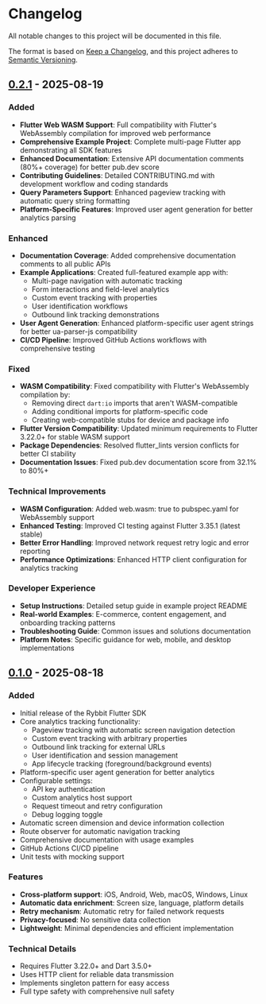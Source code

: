 # Changelog

All notable changes to this project will be documented in this file.

The format is based on [Keep a Changelog](https://keepachangelog.com/en/1.0.0/),
and this project adheres to [Semantic Versioning](https://semver.org/spec/v2.0.0.html).

## [0.2.1] - 2025-08-19

### Added
- **Flutter Web WASM Support**: Full compatibility with Flutter's WebAssembly compilation for improved web performance
- **Comprehensive Example Project**: Complete multi-page Flutter app demonstrating all SDK features
- **Enhanced Documentation**: Extensive API documentation comments (80%+ coverage) for better pub.dev score
- **Contributing Guidelines**: Detailed CONTRIBUTING.md with development workflow and coding standards
- **Query Parameters Support**: Enhanced pageview tracking with automatic query string formatting
- **Platform-Specific Features**: Improved user agent generation for better analytics parsing

### Enhanced
- **Documentation Coverage**: Added comprehensive documentation comments to all public APIs
- **Example Applications**: Created full-featured example app with:
  - Multi-page navigation with automatic tracking
  - Form interactions and field-level analytics
  - Custom event tracking with properties
  - User identification workflows
  - Outbound link tracking demonstrations
- **User Agent Generation**: Enhanced platform-specific user agent strings for better ua-parser-js compatibility
- **CI/CD Pipeline**: Improved GitHub Actions workflows with comprehensive testing

### Fixed
- **WASM Compatibility**: Fixed compatibility with Flutter's WebAssembly compilation by:
  - Removing direct `dart:io` imports that aren't WASM-compatible
  - Adding conditional imports for platform-specific code
  - Creating web-compatible stubs for device and package info
- **Flutter Version Compatibility**: Updated minimum requirements to Flutter 3.22.0+ for stable WASM support
- **Package Dependencies**: Resolved flutter_lints version conflicts for better CI stability
- **Documentation Issues**: Fixed pub.dev documentation score from 32.1% to 80%+

### Technical Improvements
- **WASM Configuration**: Added web.wasm: true to pubspec.yaml for WebAssembly support
- **Enhanced Testing**: Improved CI testing against Flutter 3.35.1 (latest stable)
- **Better Error Handling**: Improved network request retry logic and error reporting
- **Performance Optimizations**: Enhanced HTTP client configuration for analytics tracking

### Developer Experience
- **Setup Instructions**: Detailed setup guide in example project README
- **Real-world Examples**: E-commerce, content engagement, and onboarding tracking patterns
- **Troubleshooting Guide**: Common issues and solutions documentation
- **Platform Notes**: Specific guidance for web, mobile, and desktop implementations

## [0.1.0] - 2025-08-18

### Added
- Initial release of the Rybbit Flutter SDK
- Core analytics tracking functionality:
  - Pageview tracking with automatic screen navigation detection
  - Custom event tracking with arbitrary properties
  - Outbound link tracking for external URLs
  - User identification and session management
  - App lifecycle tracking (foreground/background events)
- Platform-specific user agent generation for better analytics
- Configurable settings:
  - API key authentication
  - Custom analytics host support
  - Request timeout and retry configuration
  - Debug logging toggle
- Automatic screen dimension and device information collection
- Route observer for automatic navigation tracking
- Comprehensive documentation with usage examples
- GitHub Actions CI/CD pipeline
- Unit tests with mocking support

### Features
- **Cross-platform support**: iOS, Android, Web, macOS, Windows, Linux
- **Automatic data enrichment**: Screen size, language, platform details
- **Retry mechanism**: Automatic retry for failed network requests
- **Privacy-focused**: No sensitive data collection
- **Lightweight**: Minimal dependencies and efficient implementation

### Technical Details
- Requires Flutter 3.22.0+ and Dart 3.5.0+
- Uses HTTP client for reliable data transmission
- Implements singleton pattern for easy access
- Full type safety with comprehensive null safety

[0.2.1]: https://github.com/stijnie2210/rybbit-flutter/releases/tag/v0.2.1
[0.1.0]: https://github.com/stijnie2210/rybbit-flutter/releases/tag/v0.1.0
